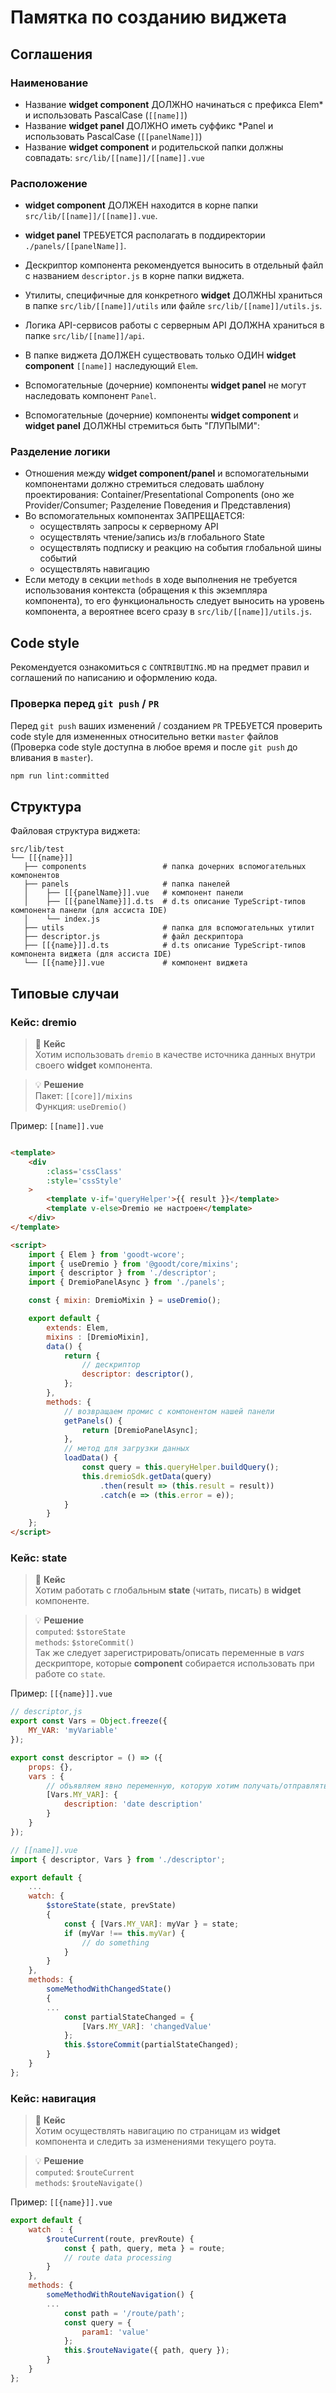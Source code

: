 # Памятка по созданию виджета

## Соглашения
### Наименование
- Название **widget component** ДОЛЖНО начинаться с префикса Elem* и использовать PascalCase (`[[name]]`)
- Название **widget panel** ДОЛЖНО иметь суффикс *Panel и использовать PascalCase (`[[panelName]]`)
- Название **widget component** и родительской папки должны совпадать: `src/lib/[[name]]/[[name]].vue`

### Расположение
- **widget component** ДОЛЖЕН находится в корне папки `src/lib/[[name]]/[[name]].vue`.
- **widget panel** ТРЕБУЕТСЯ располагать в поддиректории `./panels/[[panelName]]`.
- Дескриптор компонента рекомендуется выносить в отдельный файл с названием `descriptor.js` в корне папки виджета.
- Утилиты, специфичные для конкретного **widget** ДОЛЖНЫ храниться в папке `src/lib/[[name]]/utils` или файле `src/lib/[[name]]/utils.js`.
- Логика API-сервисов работы с серверным API ДОЛЖНА храниться в папке `src/lib/[[name]]/api`.


- В папке виджета ДОЛЖЕН существовать только ОДИН **widget component** `[[name]]` наследующий `Elem`.
- Вспомогательные (дочерние) компоненты **widget panel** не могут наследовать компонент `Panel`.
- Вспомогательные (дочерние) компоненты **widget component** и **widget panel** ДОЛЖНЫ стремиться быть "ГЛУПЫМИ":

### Разделение логики
- Отношения между **widget component/panel** и вспомогательными компонентами должно стремиться следовать шаблону проектирования:
  Container/Presentational Components (оно же Provider/Consumer; Разделение Поведения и Представления)
- Во вспомогательных компонентах ЗАПРЕЩАЕТСЯ:
  - осуществлять запросы к серверному API
  - осуществлять чтение/запись из/в глобального State
  - осуществлять подписку и реакцию на события глобальной шины событий
  - осуществлять навигацию
- Если методу в секции `methods` в ходе выполнения не требуется использования контекста (обращения к this экземпляра компонента),
  то его функциональность следует выносить на уровень компонента, а вероятнее всего сразу в `src/lib/[[name]]/utils.js`.

## Code style
Рекомендуется ознакомиться с `CONTRIBUTING.MD` на предмет правил и соглашений по написанию и оформлению кода.
### Проверка перед `git push` / `PR`
Перед `git push` ваших изменений / созданием `PR` ТРЕБУЕТСЯ проверить code style для измененных относительно ветки `master`
файлов (Проверка code style доступна в любое время и после `git push` до вливания в `master`).
```bash
npm run lint:committed
```

## Структура
Файловая структура виджета:

```
src/lib/test
└── [[{name}]]
   ├── components                 # папка дочерних вспомогательных компонентов
   ├── panels                     # папка панелей
   │    ├── [[{panelName}]].vue   # компонент панели
   │    ├── [[{panelName}]].d.ts  # d.ts описание TypeScript-типов компонента панели (для ассиста IDE)
   │    └── index.js
   ├── utils                      # папка для вспомогательных утилит
   ├── descriptor.js              # файл дескриптора
   ├── [[{name}]].d.ts            # d.ts описание TypeScript-типов компонента виджета (для ассиста IDE)
   └── [[{name}]].vue             # компонент виджета
```

## Типовые случаи
### Кейс: dremio

> 🤔 **Кейс**  
> Хотим использовать `dremio` в качестве источника данных внутри своего **widget** компонента.

> 💡 **Решение**  
> Пакет: `[[core]]/mixins`  
> Функция: `useDremio()`  

Пример:
`[[name]].vue`

```html

<template>
    <div
        :class='cssClass'
        :style='cssStyle'
    >
        <template v-if='queryHelper'>{{ result }}</template>
        <template v-else>Dremio не настроен</template>
    </div>
</template>

<script>
    import { Elem } from 'goodt-wcore';
    import { useDremio } from '@goodt/core/mixins';
    import { descriptor } from './descriptor';
    import { DremioPanelAsync } from './panels';

    const { mixin: DremioMixin } = useDremio();

    export default {
        extends: Elem,
        mixins : [DremioMixin],
        data() {
            return {
                // дескриптор
                descriptor: descriptor(),
            };
        },
        methods: {
            // возвращаем промис с компонентом нашей панели
            getPanels() {
                return [DremioPanelAsync];
            },
            // метод для загрузки данных
            loadData() {
                const query = this.queryHelper.buildQuery();
                this.dremioSdk.getData(query)
                    .then(result => (this.result = result))
                    .catch(e => (this.error = e));
            }
        }
    };
</script>
```

<a name="cases-use-state"></a>

### Кейс: state

> 🤔 **Кейс**  
> Хотим работать с глобальным **state** (читать, писать) в **widget** компоненте.

> 💡 **Решение**  
> `computed`: `$storeState`  
> `methods`: `$storeCommit()`  
> Так же следует зарегистрировать/описать переменные в _vars_ дескрипторе, которые **component** собирается использовать при работе со `state`.

Пример:
`[[{name}]].vue`

```js
// descriptor,js
export const Vars = Object.freeze({
    MY_VAR: 'myVariable'
});

export const descriptor = () => ({
    props: {},
    vars : {
        // объявляем явно переменную, которую хотим получать/отправлять из/в state
        [Vars.MY_VAR]: {
            description: 'date description'
        }
    }
});
```

```js
// [[name]].vue
import { descriptor, Vars } from './descriptor';

export default {
    ...
    watch: {
        $storeState(state, prevState)
        {
            const { [Vars.MY_VAR]: myVar } = state;
            if (myVar !== this.myVar) {
                // do something
            }
        }
    },
    methods: {
        someMethodWithChangedState()
        {
        ...
            const partialStateChanged = {
                [Vars.MY_VAR]: 'changedValue'
            };
            this.$storeCommit(partialStateChanged);
        }
    }
};
```

<a name="cases-route-navigation"></a>

### Кейс: навигация

> 🤔 **Кейс**  
> Хотим осуществлять навигацию по страницам из **widget** компонента и следить за изменениями текущего роута.

> 💡 **Решение**  
> `computed`: `$routeCurrent`  
> `methods`: `$routeNavigate()`  

Пример:
`[[{name}]].vue`

```js
export default {
    watch  : {
        $routeCurrent(route, prevRoute) {
            const { path, query, meta } = route;
            // route data processing
        }
    },
    methods: {
        someMethodWithRouteNavigation() {
        ...
            const path = '/route/path';
            const query = {
                param1: 'value'
            };
            this.$routeNavigate({ path, query });
        }
    }
};
```
